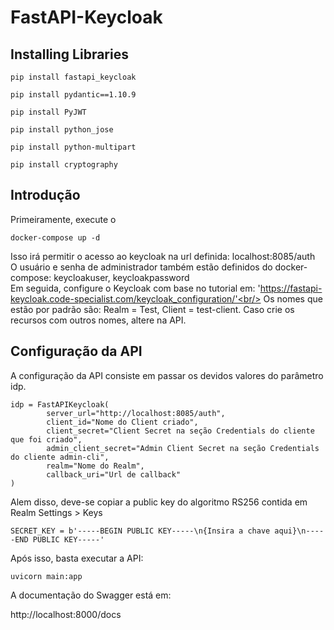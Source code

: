 # FastAPI-Keycloak

## Installing Libraries

```
pip install fastapi_keycloak
```

```
pip install pydantic==1.10.9
```

```
pip install PyJWT
```

```
pip install python_jose
```

```
pip install python-multipart
```

```
pip install cryptography
```


## Introdução

Primeiramente, execute o 

```
docker-compose up -d
```

Isso irá permitir o acesso ao keycloak na url definida: localhost:8085/auth<br/>
O usuário e senha de administrador também estão definidos do docker-compose: keycloakuser, keycloakpassword<br/>
Em seguida, configure o Keycloak com base no tutorial em: 'https://fastapi-keycloak.code-specialist.com/keycloak_configuration/'<br/>
Os nomes que estão por padrão são: Realm = Test, Client = test-client. Caso crie os recursos com outros nomes, altere na API.<br/>

## Configuração da API

A configuração da API consiste em passar os devidos valores do parâmetro idp.


```
idp = FastAPIKeycloak(
        server_url="http://localhost:8085/auth",
        client_id="Nome do Client criado",
        client_secret="Client Secret na seção Credentials do cliente que foi criado",
        admin_client_secret="Admin Client Secret na seção Credentials do cliente admin-cli",
        realm="Nome do Realm",
        callback_uri="Url de callback"
)
```

Alem disso, deve-se copiar a public key do algoritmo RS256 contida em Realm Settings > Keys

```
SECRET_KEY = b'-----BEGIN PUBLIC KEY-----\n{Insira a chave aqui}\n-----END PUBLIC KEY-----'
```

Após isso, basta executar a API: 

```
uvicorn main:app
```

A documentação do Swagger está em:

http://localhost:8000/docs
